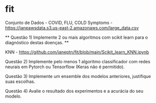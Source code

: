 # fit

Conjunto de Dados - COVID, FLU, COLD Symptoms - https://janeawsdata.s3.us-east-2.amazonaws.com/large_data.csv

** Questão 1) Implemente 2 ou mais algoritmos com scikit learn para o diagnóstico destas doenças. **

KNN - https://github.com/janeptn/fit/blob/main/Scikit_learn_KNN.ipynb

Questão 2) Implemente pelo menos 1 algoritmo classificador com redes neurais em Pytorch ou Tensorflow (Keras não é permitido).

Questão 3) Implemente um ensemble dos modelos anteriores, justifique suas escolhas.

Questão 4) Avalie o resultado dos experimentos e a acurácia do seu modelo.
